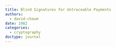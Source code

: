 ```yaml
---
title: Blind Signatures for Untraceable Payments
authors:
  - david-chaum
date: 1982
categories:
  - cryptography
doctype: journal
---
```

